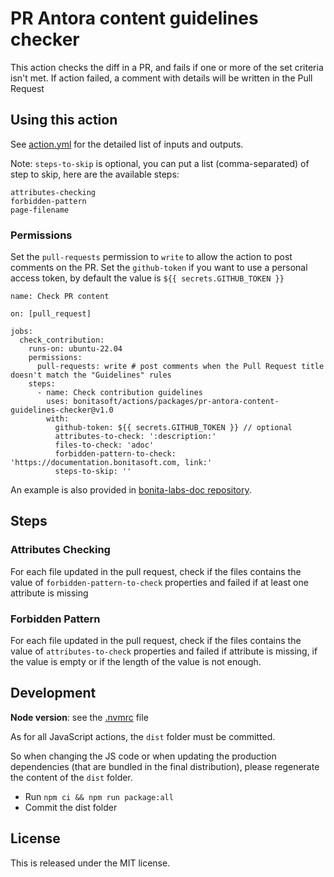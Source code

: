 # PR Antora content guidelines checker

This action checks the diff in a PR, and fails if one or more of the set criteria isn't met.
If action failed, a comment with details will be written in the Pull Request

## Using this action

See [action.yml](./action.yml) for the detailed list of inputs and outputs.

Note: `steps-to-skip` is optional, you can put a list (comma-separated)  of step to skip, here are the available steps:
```
attributes-checking
forbidden-pattern
page-filename
```

### Permissions

Set the `pull-requests` permission to `write` to allow the action to post comments on the PR.
Set the `github-token` if you want to use a personal access token, by default the value is `${{ secrets.GITHUB_TOKEN }}`

```
name: Check PR content

on: [pull_request]

jobs:
  check_contribution:
    runs-on: ubuntu-22.04
    permissions:
      pull-requests: write # post comments when the Pull Request title doesn't match the "Guidelines" rules
    steps:
      - name: Check contribution guidelines
        uses: bonitasoft/actions/packages/pr-antora-content-guidelines-checker@v1.0
        with:
          github-token: ${{ secrets.GITHUB_TOKEN }} // optional
          attributes-to-check: ':description:'
          files-to-check: 'adoc'
          forbidden-pattern-to-check: 'https://documentation.bonitasoft.com, link:'
          steps-to-skip: ''
```

An example is also provided in [bonita-labs-doc repository](https://github.com/bonitasoft/bonita-labs-doc/blob/master/.github/workflows/check-contribution.yml).

## Steps

### Attributes Checking

For each file updated in the pull request, check if the files contains the value of `forbidden-pattern-to-check` properties and failed if at least one attribute is missing

### Forbidden Pattern

For each file updated in the pull request, check if the files contains the value of `attributes-to-check` properties and failed if attribute is missing, if the value is empty or if the length of the value is not enough.

## Development

**Node version**: see the [.nvmrc](.nvmrc) file 

As for all JavaScript actions, the `dist` folder must be committed.

So when changing the JS code or when updating the production dependencies (that are bundled in the final distribution),
please regenerate the content of the `dist` folder.
* Run `npm ci && npm run package:all`
* Commit the dist folder


## License

This is released under the MIT license.
